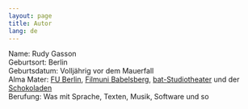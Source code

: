 ```yaml
---
layout: page
title: Autor
lang: de
---
```


Name: Rudy Gasson  
Geburtsort: Berlin  
Geburtsdatum: Volljährig vor dem Mauerfall  
Alma Mater: [FU Berlin](https://www.geisteswissenschaften.fu-berlin.de/we03/editionavl/buecher/1-auto_reverse/index.html), [Filmuni Babelsberg](https://www.filmuniversitaet.de/), [bat-Studiotheater](https://www.hfs-berlin.de/buehnen/bat-studiotheater/) und der [Schokoladen](https://schokoladen-mitte.de)  
Berufung: Was mit Sprache, Texten, Musik, Software und so  
